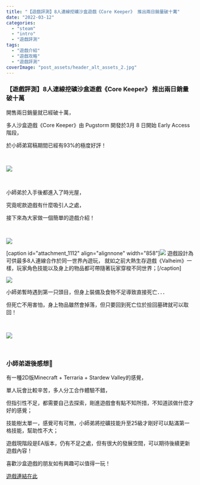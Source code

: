 ```yaml
---
title: "【遊戲評測】8人連線挖礦沙盒遊戲《Core Keeper》 推出兩日銷量破十萬"
date: "2022-03-12"
categories: 
  - "steam"
  - "intro"
  - "遊戲評測"
tags: 
  - "遊戲介紹"
  - "遊戲攻略"
  - "遊戲評測"
coverImage: "post_assets/header_alt_assets_2.jpg"
---
```


### 【遊戲評測】8人連線挖礦沙盒遊戲《Core Keeper》 推出兩日銷量破十萬

  
開售兩日銷量就已經破十萬，  

  
多人沙盒遊戲《Core Keeper》由 Pugstorm 開發於3月 8 日開始 Early Access 階段，  

  
於小師弟寫稿期間已經有93%的極度好評！  

  
   

  
![](post_assets/photo1.png)  

  
   

  
小師弟於入手後都進入了時光屋，  

  
究竟呢款遊戲有什麼吸引人之處，  

  
接下來為大家做一個簡單的遊戲介紹！  

  
   

  
![](post_assets/photo2.png)  

  
\[caption id="attachment\_1112" align="alignnone" width="858"\]![](post_assets/photo4-1024x551.png) 遊戲設計為可供最多8人連線合作於同一世界內遊玩， 就如之前大熱生存遊戲《Valheim》一樣，玩家角色技能以及身上的物品都可帶隨著玩家穿梭不同世界；\[/caption\]  

  
![](post_assets/photo5-1024x576.png)  

  
小師弟暫時遇到第一只頭目，但身上裝備及食物不足導致直接死亡．．．  

  
但死亡不用害怕，身上物品雖然會掉落，但只要回到死亡位於撿回墓碑就可以取回！  

  
   

  
![](post_assets/photo6-1024x576.png)  

  
   

### **小師弟遊後感想💭**

  
有一種2D版Minecraft + Terraria + Stardew Valley的感覺，  

  
單人玩會比較辛苦，多人分工合作體驗不錯，  

  
但指引性不足，都需要自己去探索，剛進遊戲會有點不知所措，不知道該做什麼才好的感覺；  

  
技能樹太單一，感覺可有可無，小師弟將挖礦技能升至25級才剛好可以點滿第一格技能，幫助性不大；  

  
遊戲現階段是EA版本，仍有不足之處，但有很大的發展空間，可以期待後續更新遊戲內容！  

  
喜歡沙盒遊戲的朋友如有興趣可以值得一玩！  

  
[遊戲連結在此](https://store.steampowered.com/app/1621690/Core_Keeper/)
